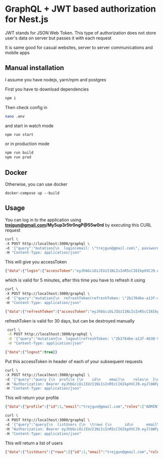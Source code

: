 # GraphQL + JWT based authorization for Nest.js

JWT stands for JSON Web Token. This type of authorization does not store user's data on server but passes it with each request

It is same good for casual websites, server to server communications and mobile apps

## Manual installation

I assume you have nodejs, yarn/npm and postgres

First you have to download dependencies

```bash
npm i
```

Then check config in
```bash
nano .env
```

and start in watch mode
```bash
npm run start
```

or in production mode
```bash
npm run build
npm run prod
```

## Docker

Otherwise, you can use docker

```shell script
docker-compose up --build
```

## Usage

You can log in to the application using **trejgun@gmail.com/My5up3r5tr0ngP@55w0rd** by executing this CURL request

```bash
curl \
-X POST http://localhost:3000/graphql \
-d '{"query":"mutation{\n  login(email: \"trejgun@gmail.com\", password: \"My5up3r5tr0ngP@55w0rd\") {\n    accessToken\n    refreshToken\n    accessTokenExpiresAt\n    refreshTokenExpiresAt\n  }\n}\n"}' \
-H "Content-Type: application/json"
```

This will give you accessToken
```json
{"data":{"login":{"accessToken":"eyJhbGciOiJIUzI1NiIsInR5cCI6IkpXVCJ9.eyJlbWFpbCI6InRyZWpndW5AZ21haWwuY29tIiwiaWF0IjoxNTcyOTU3NzMwLCJleHAiOjE1NzMyNTc3MzB9.U3Fx9eYu-qSmPLjB0-2tbs8xouXGncwey4g9FYj5GHY","refreshToken":"5170b4a5-1cea-4d4e-868a-b42dd2aec1e2","accessTokenExpiresAt":1572957798255,"refreshTokenExpiresAt":1575549498255}}}
```

which is valid for 5 minutes, after this time you have to refresh it using
```sh
curl \
-X POST http://localhost:3000/graphql \
-d '{"query":"mutation{\n  refreshToken(refreshToken: \"2b1764be-a13f-4630-9696-09f9e0f2bbd7\") {\n    accessToken\n    refreshToken\n    accessTokenExpiresAt\n    refreshTokenExpiresAt\n  }\n}"}' \
-H "Content-Type: application/json"
```

```json
{"data":{"refreshToken":{"accessToken":"eyJhbGciOiJIUzI1NiIsInR5cCI6IkpXVCJ9.eyJlbWFpbCI6InRyZWpndW5AZ21haWwuY29tIiwiaWF0IjoxNTcyOTU3NjA0LCJleHAiOjE1NzMyNTc2MDR9.WSXXz20wbsOajwefbDQ7wb2tgdRLRby02AzhzfyDvjw","refreshToken":"72633d7f-2327-4508-940d-86780b3ba7b7","accessTokenExpiresAt":1572957798255,"refreshTokenExpiresAt":1575549498255}}}
```

refreshToken is valid for 30 days, but can be destroyed manually

```sh
 curl \
 -X POST http://localhost:3000/graphql \
 -d '{"query":"mutation{\n  logout(refreshToken: \"2b1764be-a13f-4630-9696-09f9e0f2bbd7\")\n}"}' \
 -H "Content-Type: application/json"
 ```

```json
{"data":{"logout":true}}
```

Put this accessToken in header of each of your subsequent requests

```bash
curl \
-X POST http://localhost:3000/graphql \
-d '{"query":"query {\n  profile {\n    id\n    email\n    roles\n  }\n}"}' \
-H "Authorization: Bearer eyJhbGciOiJIUzI1NiIsInR5cCI6IkpXVCJ9.eyJlbWFpbCI6InRyZWpndW5AZ21haWwuY29tIiwiaWF0IjoxNjE4OTc0MTIzLCJleHAiOjE2MTg5NzQ0MjN9.MPTGJ3mjJ5HjFsC1XLBCT1oGdLSG3VSPAaArO_E3Ong" \
-H "Content-Type: application/json"
```

This will return your profile
```json
{"data":{"profile":{"id":1,"email":"trejgun@gmail.com","roles":["ADMIN"]}}}
```

```bash
curl \
-X POST http://localhost:3000/graphql \
-d '{"query":"query{\n  listUsers {\n  \trows {\n      id\n      email\n      roles\n    }\n    count\n  }\n}"}' \
-H "Authorization: Bearer eyJhbGciOiJIUzI1NiIsInR5cCI6IkpXVCJ9.eyJlbWFpbCI6InRyZWpndW5AZ21haWwuY29tIiwiaWF0IjoxNTcyOTU2MDUzLCJleHAiOjE1NzMyNTYwNTN9.-RrT9N1CclFelsWnwAAgsTBGTJLmRRuhcYhjTWu4jA0" \
-H "Content-Type: application/json"
```

This will return a list of users
```json
{"data":{"listUsers":{"rows":[{"id":1,"email":"trejgun@gmail.com","roles":["ADMIN"]}],"count":1}}}
```

